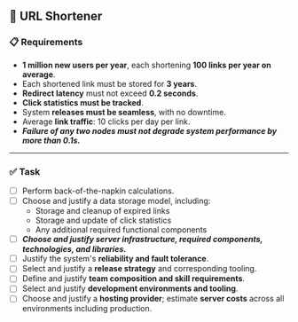 ## 🔗 URL Shortener

### 📋 Requirements

- **1 million new users per year**, each shortening **100 links per year on average**.
- Each shortened link must be stored for **3 years**.
- **Redirect latency** must not exceed **0.2 seconds**.
- **Click statistics must be tracked**.
- System **releases must be seamless**, with no downtime.
- Average **link traffic**: 10 clicks per day per link.
- _**Failure of any two nodes must not degrade system performance by more than 0.1s.**_

---

### ✅ Task

- [ ] Perform back-of-the-napkin calculations.
- [ ] Choose and justify a data storage model, including:
    - Storage and cleanup of expired links
    - Storage and update of click statistics
    - Any additional required functional components
- [ ] _**Choose and justify server infrastructure, required components, technologies, and libraries.**_
- [ ] Justify the system's **reliability and fault tolerance**.
- [ ] Select and justify a **release strategy** and corresponding tooling.
- [ ] Define and justify **team composition and skill requirements**.
- [ ] Select and justify **development environments and tooling**.
- [ ] Choose and justify a **hosting provider**; estimate **server costs** across all environments including production.
